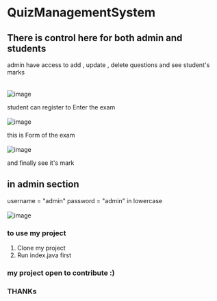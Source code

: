 # QuizManagementSystem

## There is control here for both admin and students
 admin have access to add , update , delete questions and see student's marks  
 <br> <br>
 ![image](https://user-images.githubusercontent.com/112521958/209002515-aa691e9d-fb95-4a5f-97ce-7f427bdd462b.png)

 student can register to Enter the exam
  <br> <br>
 ![image](https://user-images.githubusercontent.com/112521958/209003965-b8c46e71-98e9-4655-a3e0-f96dd22897d1.png)

this is Form of the exam
 <br> <br>
![image](https://user-images.githubusercontent.com/112521958/209004034-2ab4d93f-93cb-4fb4-83b7-557712aa620b.png)


 and finally see it's mark
 
## in admin section 
 username = "admin"
 password = "admin"
 in lowercase
 <br> <br>
![image](https://user-images.githubusercontent.com/112521958/209001111-7046f714-e80a-442a-996e-a06a3ce203c2.png)

### to use my project 
1) Clone my project
2) Run index.java first

### my project open to contribute :)
### THANKs
